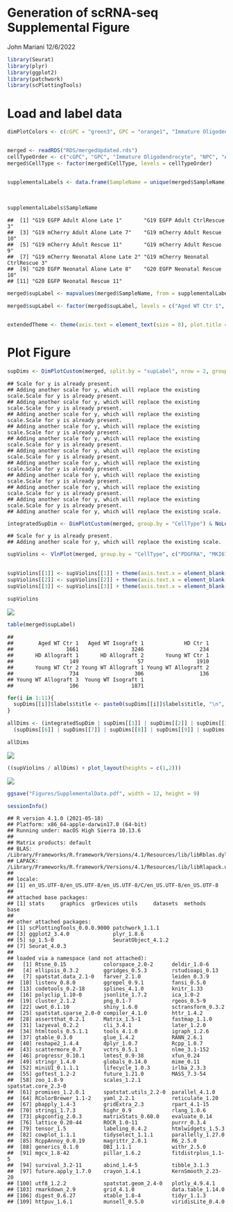 Generation of scRNA-seq Supplemental Figure
================
John Mariani
12/6/2022

``` r
library(Seurat)
library(plyr)
library(ggplot2)
library(patchwork)
library(scPlottingTools)
```

# Load and label data

``` r
dimPlotColors <- c(cGPC = "green3", GPC = "orange1", "Immature Oligodendrocyte" = "royalblue2", APC = "brown3", Astrocyte = "purple3", NPC = "magenta")


merged <- readRDS("RDS/mergedUpdated.rds")
cellTypeOrder <- c("cGPC", "GPC", "Immature Oligodendrocyte", "NPC", "APC", "Astrocyte")
merged$CellType <- factor(merged$CellType, levels = cellTypeOrder)


supplementalLabels <- data.frame(SampleName = unique(merged$SampleName), supLabel = c("Young WT Ctr 1", "Young WT Isograft 1","Young WT Ctr 2",
                                                                                      "Young WT Allograft 1", "Young WT Allograft 2", "Young WT Allograft 3",
                                                                                      "Aged WT Ctr 1", "Aged WT Isograft 1", "HD Ctr 1",
                                                                                      "HD Allograft 1", "HD Allograft 2"))
supplementalLabels$SampleName
```

    ##  [1] "G19 EGFP Adult Alone Late 1"       "G19 EGFP Adult CtrlRescue 3"      
    ##  [3] "G19 mCherry Adult Alone Late 7"    "G19 mCherry Adult Rescue 10"      
    ##  [5] "G19 mCherry Adult Rescue 11"       "G19 mCherry Adult Rescue 9"       
    ##  [7] "G19 mCherry Neonatal Alone Late 2" "G19 mCherry Neonatal CtrlRescue 3"
    ##  [9] "G20 EGFP Neonatal Alone Late 8"    "G20 EGFP Neonatal Rescue 10"      
    ## [11] "G20 EGFP Neonatal Rescue 11"

``` r
merged$supLabel <- mapvalues(merged$SampleName, from = supplementalLabels$SampleName, to = supplementalLabels$supLabel)

merged$supLabel <- factor(merged$supLabel, levels = c("Aged WT Ctr 1", "Aged WT Isograft 1", "HD Ctr 1", "HD Allograft 1", "HD Allograft 2", "Young WT Ctr 1", "Young WT Ctr 2", "Young WT Allograft 1", "Young WT Allograft 2", "Young WT Allograft 3", "Young WT Isograft 1"))


extendedTheme <- theme(axis.text = element_text(size = 8), plot.title = element_text(size = 10))
```

# Plot Figure

``` r
supDims <- DimPlotCustom(merged, split.by = "supLabel", nrow = 2, group.by = "CellType") & NoLegend() & scale_fill_manual(values = dimPlotColors) & extendedTheme & coord_flip() & scale_y_reverse()
```

    ## Scale for y is already present.
    ## Adding another scale for y, which will replace the existing scale.Scale for y is already present.
    ## Adding another scale for y, which will replace the existing scale.Scale for y is already present.
    ## Adding another scale for y, which will replace the existing scale.Scale for y is already present.
    ## Adding another scale for y, which will replace the existing scale.Scale for y is already present.
    ## Adding another scale for y, which will replace the existing scale.Scale for y is already present.
    ## Adding another scale for y, which will replace the existing scale.Scale for y is already present.
    ## Adding another scale for y, which will replace the existing scale.Scale for y is already present.
    ## Adding another scale for y, which will replace the existing scale.Scale for y is already present.
    ## Adding another scale for y, which will replace the existing scale.Scale for y is already present.
    ## Adding another scale for y, which will replace the existing scale.Scale for y is already present.
    ## Adding another scale for y, which will replace the existing scale.

``` r
integratedSupDim <- DimPlotCustom(merged, group.by = "CellType") & NoLegend() & scale_fill_manual(values = dimPlotColors) & extendedTheme & coord_flip() & scale_y_reverse() & ggtitle("Integrated\n10410 Cells")
```

    ## Scale for y is already present.
    ## Adding another scale for y, which will replace the existing scale.

``` r
supViolins <- VlnPlot(merged, group.by = "CellType", c("PDGFRA", "MKI67", "MBP", "AQP4", "GFAP", "STMN2"), pt.size = 0, cols = dimPlotColors) & theme(axis.title = element_blank()) & extendedTheme
                                                                                                                                                  

supViolins[[1]] <- supViolins[[1]] + theme(axis.text.x = element_blank())
supViolins[[2]] <- supViolins[[2]] + theme(axis.text.x = element_blank())
supViolins[[3]] <- supViolins[[3]] + theme(axis.text.x = element_blank())

supViolins
```

![](07_HD_Supplemental_Figure_files/figure-gfm/unnamed-chunk-3-1.png)<!-- -->

``` r
table(merged$supLabel)
```

    ## 
    ##        Aged WT Ctr 1   Aged WT Isograft 1             HD Ctr 1 
    ##                 1661                 3246                  234 
    ##       HD Allograft 1       HD Allograft 2       Young WT Ctr 1 
    ##                  149                   57                 1910 
    ##       Young WT Ctr 2 Young WT Allograft 1 Young WT Allograft 2 
    ##                  734                  306                  136 
    ## Young WT Allograft 3  Young WT Isograft 1 
    ##                  106                 1871

``` r
for(i in 1:11){
  supDims[[i]]$labels$title <- paste0(supDims[[i]]$labels$title, "\n", table(merged$supLabel)[[i]], " Cells")
}

allDims <- (integratedSupDim | supDims[[1]] | supDims[[2]] | supDims[[3]] | supDims[[4]] | supDims[[5]]) /
  (supDims[[6]] | supDims[[7]] | supDims[[8]] | supDims[[9]] | supDims[[10]] | supDims[[11]])

allDims
```

![](07_HD_Supplemental_Figure_files/figure-gfm/unnamed-chunk-3-2.png)<!-- -->

``` r
((supViolins / allDims) + plot_layout(heights = c(1,2)))
```

![](07_HD_Supplemental_Figure_files/figure-gfm/unnamed-chunk-3-3.png)<!-- -->

``` r
ggsave("Figures/SupplementalData.pdf", width = 12, height = 9)
```

``` r
sessionInfo()
```

    ## R version 4.1.0 (2021-05-18)
    ## Platform: x86_64-apple-darwin17.0 (64-bit)
    ## Running under: macOS High Sierra 10.13.6
    ## 
    ## Matrix products: default
    ## BLAS:   /Library/Frameworks/R.framework/Versions/4.1/Resources/lib/libRblas.dylib
    ## LAPACK: /Library/Frameworks/R.framework/Versions/4.1/Resources/lib/libRlapack.dylib
    ## 
    ## locale:
    ## [1] en_US.UTF-8/en_US.UTF-8/en_US.UTF-8/C/en_US.UTF-8/en_US.UTF-8
    ## 
    ## attached base packages:
    ## [1] stats     graphics  grDevices utils     datasets  methods   base     
    ## 
    ## other attached packages:
    ## [1] scPlottingTools_0.0.0.9000 patchwork_1.1.1           
    ## [3] ggplot2_3.4.0              plyr_1.8.6                
    ## [5] sp_1.5-0                   SeuratObject_4.1.2        
    ## [7] Seurat_4.0.3              
    ## 
    ## loaded via a namespace (and not attached):
    ##   [1] Rtsne_0.15            colorspace_2.0-2      deldir_1.0-6         
    ##   [4] ellipsis_0.3.2        ggridges_0.5.3        rstudioapi_0.13      
    ##   [7] spatstat.data_2.1-0   farver_2.1.0          leiden_0.3.9         
    ##  [10] listenv_0.8.0         ggrepel_0.9.1         fansi_0.5.0          
    ##  [13] codetools_0.2-18      splines_4.1.0         knitr_1.33           
    ##  [16] polyclip_1.10-0       jsonlite_1.7.2        ica_1.0-2            
    ##  [19] cluster_2.1.2         png_0.1-7             rgeos_0.5-9          
    ##  [22] uwot_0.1.10           shiny_1.6.0           sctransform_0.3.2    
    ##  [25] spatstat.sparse_2.0-0 compiler_4.1.0        httr_1.4.2           
    ##  [28] assertthat_0.2.1      Matrix_1.5-1          fastmap_1.1.0        
    ##  [31] lazyeval_0.2.2        cli_3.4.1             later_1.2.0          
    ##  [34] htmltools_0.5.1.1     tools_4.1.0           igraph_1.2.6         
    ##  [37] gtable_0.3.0          glue_1.4.2            RANN_2.6.1           
    ##  [40] reshape2_1.4.4        dplyr_1.0.7           Rcpp_1.0.7           
    ##  [43] scattermore_0.7       vctrs_0.5.1           nlme_3.1-152         
    ##  [46] progressr_0.10.1      lmtest_0.9-38         xfun_0.24            
    ##  [49] stringr_1.4.0         globals_0.14.0        mime_0.11            
    ##  [52] miniUI_0.1.1.1        lifecycle_1.0.3       irlba_2.3.3          
    ##  [55] goftest_1.2-2         future_1.21.0         MASS_7.3-54          
    ##  [58] zoo_1.8-9             scales_1.2.1          spatstat.core_2.3-0  
    ##  [61] promises_1.2.0.1      spatstat.utils_2.2-0  parallel_4.1.0       
    ##  [64] RColorBrewer_1.1-2    yaml_2.2.1            reticulate_1.20      
    ##  [67] pbapply_1.4-3         gridExtra_2.3         rpart_4.1-15         
    ##  [70] stringi_1.7.3         highr_0.9             rlang_1.0.6          
    ##  [73] pkgconfig_2.0.3       matrixStats_0.60.0    evaluate_0.14        
    ##  [76] lattice_0.20-44       ROCR_1.0-11           purrr_0.3.4          
    ##  [79] tensor_1.5            labeling_0.4.2        htmlwidgets_1.5.3    
    ##  [82] cowplot_1.1.1         tidyselect_1.1.1      parallelly_1.27.0    
    ##  [85] RcppAnnoy_0.0.19      magrittr_2.0.1        R6_2.5.0             
    ##  [88] generics_0.1.0        DBI_1.1.1             withr_2.5.0          
    ##  [91] mgcv_1.8-42           pillar_1.6.2          fitdistrplus_1.1-5   
    ##  [94] survival_3.2-11       abind_1.4-5           tibble_3.1.3         
    ##  [97] future.apply_1.7.0    crayon_1.4.1          KernSmooth_2.23-20   
    ## [100] utf8_1.2.2            spatstat.geom_2.4-0   plotly_4.9.4.1       
    ## [103] rmarkdown_2.9         grid_4.1.0            data.table_1.14.0    
    ## [106] digest_0.6.27         xtable_1.8-4          tidyr_1.1.3          
    ## [109] httpuv_1.6.1          munsell_0.5.0         viridisLite_0.4.0
